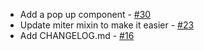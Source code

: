 - Add a pop up component - [#30](https://github.com/PrefectHQ/miter-design/pull/30)
- Update miter mixin to make it easier - [#23](https://github.com/PrefectHQ/miter-design/pull/23)
- Add CHANGELOG.md - [#16](https://github.com/PrefectHQ/miter-design/pull/16)
